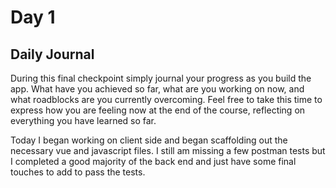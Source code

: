 # Day 1

## Daily Journal
During this final checkpoint simply journal your progress as you build the app. What have you achieved so far, what are you working on now, and what roadblocks are you currently overcoming. Feel free to take this time to express how you are feeling now at the end of the course, reflecting on everything you have learned so far.

Today I began working on client side and began scaffolding out the necessary vue and javascript files. I still am missing a few postman tests but I completed a good majority of the back end and just have some final touches to add to pass the tests.